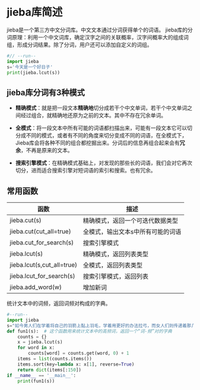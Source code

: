 # jieba库简述
jieba是一个第三方中文分词库。中文文本通过分词获得单个的词语。
jieba库的分词原理：利用一个中文词库，确定汉字之间的关联概率，汉字间概率大的组成词组，形成分词结果。除了分词，用户还可以添加自定义的词组。
```python
#// --run--
import jieba
s='今天是一个好日子'
print(jieba.lcut(s))
```

## jieba库分词有3种模式

* **精确模式**：就是把一段文本**精确地**切分成若干个中文单词，若干个中文单词之间经过组合，就精确地还原为之前的文本。其中不存在冗余单词。

* **全模式**：将一段文本中所有可能的词语都扫描出来，可能有一段文本它可以切分成不同的模式，或者有不同的角度来切分变成不同的词语，在全模式下，Jieba库会将各种不同的组合都挖掘出来。分词后的信息再组合起来会有**冗余**，不再是原来的文本。

* **搜索引擎模式**：在精确模式基础上，对发现的那些长的词语，我们会对它再次切分，进而适合搜索引擎对短词语的索引和搜索。也有冗余。
## 常用函数
| 函数 | 描述 |
| -- | -- |
| jieba.cut(s) | 精确模式，返回一个可迭代数据类型 |
| jieba.cut(cut_all=true) | 全模式，输出文本s中所有可能的词语 |
| jieba.cut_for_search(s) | 搜索引擎模式 |
| jieba.lcut(s) | 精确模式，返回列表类型 |
| jieba.lcut(s,cut_all=true) | 全模式，返回列表类型 |
| jieba.lcut_for_search(s) | 搜索引擎模式，返回列表 |
| jieba.add_word(w) | 增加新词 |

统计文本中的词频，返回词频对构成的字典。
```python
#--run--
import jieba
s="如今男人们在学着将自己的羽箭上黏上羽毛，学着用更好的办法拉弓，而女人们则传递着那几个抢来的陶罐，想知道为什么会这么圆。"
def fun1(s):  # 这个函数用来统计文本中的高频词，返回一个“词-频”对的字典
    counts = {}
    x = jieba.lcut(s)
    for word in x:
        counts[word] = counts.get(word, 0) + 1
    items = list(counts.items())
    items.sort(key=lambda x: x[1], reverse=True)
    return dict(items[:150])
if __name__ == '__main__':
    print(fun1(s))
```

